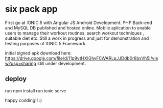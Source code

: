 # six pack app
First go at IONIC 5 with Angular JS Android Development. PHP Back-end and MySQL DB published and hosted online. 
Mobile aplication to enable users to manage their workout routines, search workout techniques , suitable diet etc.
Still a work in progress and just for demonstration and testing purposes of IONIC 5 Framework.

initial signed apk download here: https://drive.google.com/file/d/11p9vtHXIGhyF0WARLpJJDdb0r8bxVh5i/view?usp=sharing
still under development.

deploy
------
run npm install
run ionic serve

happy codding!! :)

